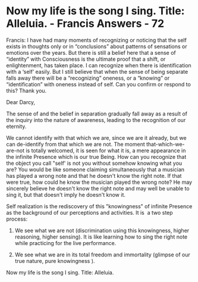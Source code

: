 # Now my life is the song I sing. Title: Alleluia. - Francis Answers - 72

Francis: I have had many moments of recognizing or noticing that the self exists in thoughts only or in &ldquo;conclusions&rdquo; about patterns of sensations or emotions over the years. But there is still a belief here that a sense of &ldquo;identity&rdquo; with Consciousness is the ultimate proof that a shift, or enlightenment, has taken place. I can recognize when there is identification with a &lsquo;self&rsquo; easily. But I still believe that when the sense of being separate falls away there will be a &ldquo;recognizing&rdquo; oneness, or a &ldquo;knowing&rdquo; or &ldquo;identification&rdquo; with oneness instead of self. Can you confirm or respond to this? Thank you.

Dear Darcy,&nbsp;

The sense of and the belief in separation gradually fall away as a result of the inquiry into the nature of awareness, leading to the recognition of our eternity.

We cannot identify with that which we are, since we are it already, but we can de-identify from that which we are not. The moment that-which-we-are-not is totally welcomed, it is seen for what it is, a mere appearance in the infinite Presence which is our true Being. How can you recognize that the object you call "self' is not you without somehow knowing what you are? You would be like someone claiming simultaneously that a musician has played a wrong note and that he doesn't know the right note. If that were true, how could he know the musician played the wrong note? He may sincerely believe he doesn't know the right note and may well be unable to sing it, but that doesn't imply he doesn't know it.&nbsp;

Self realization is the rediscovery of this "knowingness" of infinite Presence as the background of our perceptions and activities. It is&nbsp; a two step process:&nbsp;

1. We see what we are not (discrimination using this knowingness, higher reasoning, higher sensing).&nbsp;It is like learning how to sing the right note while practicing for the live performance.&nbsp;

2. We see what we are in its total freedom and immortality (glimpse of our true nature, pure knowingness ).

Now my life is the song I sing.&nbsp;Title: Alleluia.

